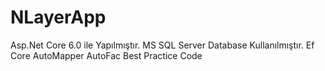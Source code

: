 # NLayerApp
Asp.Net Core 6.0 ile Yapılmıştır.
MS SQL Server Database Kullanılmıştır.
Ef Core
AutoMapper
AutoFac
Best Practice Code
